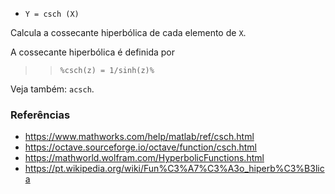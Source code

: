 - `Y = csch (X)`

Calcula a cossecante hiperbólica de cada elemento de `X`.

A cossecante hiperbólica é definida por

> > `%csch(z) = 1/sinh(z)%`

Veja também: `acsch`.

### Referências

- https://www.mathworks.com/help/matlab/ref/csch.html
- https://octave.sourceforge.io/octave/function/csch.html
- https://mathworld.wolfram.com/HyperbolicFunctions.html
- https://pt.wikipedia.org/wiki/Fun%C3%A7%C3%A3o_hiperb%C3%B3lica
